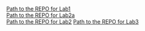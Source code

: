 [Path to the REPO for Lab1](https://github.com/MAdvokatov/devops_course/tree/master/lab1)  
[Path to the REPO for Lab2a](https://github.com/MAdvokatov/devops_course/tree/master/lab2a)  
[Path to the REPO for Lab2](https://github.com/MAdvokatov/devops_course/tree/master/lab2) 
[Path to the REPO for Lab3](https://github.com/MAdvokatov/devops_course/tree/master/lab3)
